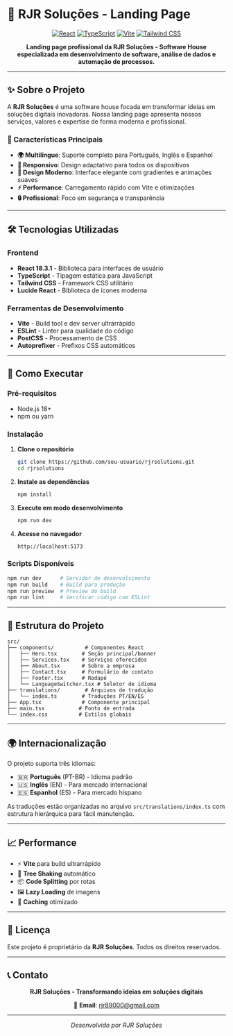 # 🚀 RJR Soluções - Landing Page

<div align="center">
  
[![React](https://img.shields.io/badge/React-18.3.1-61DAFB?style=for-the-badge&logo=react&logoColor=white)](https://reactjs.org/)
[![TypeScript](https://img.shields.io/badge/TypeScript-5.5.3-3178C6?style=for-the-badge&logo=typescript&logoColor=white)](https://www.typescriptlang.org/)
[![Vite](https://img.shields.io/badge/Vite-5.4.2-646CFF?style=for-the-badge&logo=vite&logoColor=white)](https://vitejs.dev/)
[![Tailwind CSS](https://img.shields.io/badge/Tailwind_CSS-3.4.1-06B6D4?style=for-the-badge&logo=tailwindcss&logoColor=white)](https://tailwindcss.com/)

**Landing page profissional da RJR Soluções - Software House especializada em desenvolvimento de software, análise de dados e automação de processos.**

</div>

---

## ✨ Sobre o Projeto

A **RJR Soluções** é uma software house focada em transformar ideias em soluções digitais inovadoras. Nossa landing page apresenta nossos serviços, valores e expertise de forma moderna e profissional.

### 🎯 Características Principais

- **🌍 Multilíngue**: Suporte completo para Português, Inglês e Espanhol
- **📱 Responsivo**: Design adaptativo para todos os dispositivos
- **🎨 Design Moderno**: Interface elegante com gradientes e animações suaves
- **⚡ Performance**: Carregamento rápido com Vite e otimizações
- **🔒 Profissional**: Foco em segurança e transparência

---

## 🛠️ Tecnologias Utilizadas

### Frontend
- **React 18.3.1** - Biblioteca para interfaces de usuário
- **TypeScript** - Tipagem estática para JavaScript
- **Tailwind CSS** - Framework CSS utilitário
- **Lucide React** - Biblioteca de ícones moderna

### Ferramentas de Desenvolvimento
- **Vite** - Build tool e dev server ultrarrápido
- **ESLint** - Linter para qualidade do código
- **PostCSS** - Processamento de CSS
- **Autoprefixer** - Prefixos CSS automáticos

---

## 🚀 Como Executar

### Pré-requisitos
- Node.js 18+ 
- npm ou yarn

### Instalação

1. **Clone o repositório**
   ```bash
   git clone https://github.com/seu-usuario/rjrsolutions.git
   cd rjrsolutions
   ```

2. **Instale as dependências**
   ```bash
   npm install
   ```

3. **Execute em modo desenvolvimento**
   ```bash
   npm run dev
   ```

4. **Acesse no navegador**
   ```
   http://localhost:5173
   ```

### Scripts Disponíveis

```bash
npm run dev      # Servidor de desenvolvimento
npm run build    # Build para produção
npm run preview  # Preview do build
npm run lint     # Verificar código com ESLint
```

---

## 📁 Estrutura do Projeto

```
src/
├── components/          # Componentes React
│   ├── Hero.tsx        # Seção principal/banner
│   ├── Services.tsx    # Serviços oferecidos
│   ├── About.tsx       # Sobre a empresa
│   ├── Contact.tsx     # Formulário de contato
│   ├── Footer.tsx      # Rodapé
│   └── LanguageSwitcher.tsx # Seletor de idioma
├── translations/        # Arquivos de tradução
│   └── index.ts        # Traduções PT/EN/ES
├── App.tsx             # Componente principal
├── main.tsx           # Ponto de entrada
└── index.css          # Estilos globais
```

---

## 🌍 Internacionalização

O projeto suporta três idiomas:

- 🇧🇷 **Português** (PT-BR) - Idioma padrão
- 🇺🇸 **Inglês** (EN) - Para mercado internacional
- 🇪🇸 **Espanhol** (ES) - Para mercado hispano

As traduções estão organizadas no arquivo `src/translations/index.ts` com estrutura hierárquica para fácil manutenção.

---

## 📈 Performance

- ⚡ **Vite** para build ultrarrápido
- 🎯 **Tree Shaking** automático
- 📦 **Code Splitting** por rotas
- 🖼️ **Lazy Loading** de imagens
- 🔄 **Caching** otimizado

---

## 📄 Licença

Este projeto é proprietário da **RJR Soluções**. Todos os direitos reservados.

---

## 📞 Contato

<div align="center">

**RJR Soluções - Transformando ideias em soluções digitais**

📧 **Email**: rjr89000@gmail.com  

---

*Desenvolvido por RJR Soluções*

</div>
